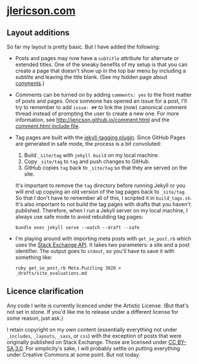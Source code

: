 # [jlericson.com](http://jericson.com/)

## Layout additions

So far my layout is pretty basic. But I have added the following:

* Posts and pages may now have a `subtitle` attribute for alternate or
  extended titles. One of the sneaky benefits of my setup is that you
  can create a page that doesn't show up in the top bar menu by
  including a subtitle and leaving the title blank. (See my hidden
  page about [comments](http://jlericson.com/comment.html).)

* Comments can be turned on by adding `comments: yes` to the front
  matter of posts and pages. Once someone has opened an issue for a
  post, I'll try to remember to add `issue: ##` to link the (now)
  canonical comment thread instead of prompting the user to create a
  new one. For more information, see
  <http://jericson.github.io/comment.html> and the
  [comment.html include file](https://github.com/jericson/jericson.github.io/blob/master/_includes/comments.html).

* Tag pages are built with the
  [jekyll-tagging plugin](https://github.com/pattex/jekyll-tagging). Since
  GitHub Pages are generated in safe mode, the process is a bit
  convoluted:

    1. Build `_site/tag` with `jekyll build` on my local machine.
    2. Copy `_site/tag` to `tag` and push changes to GitHub.
    3. GitHub copies `tag` back to `_site/tag` so that they are served
       on the site.

  It's important to remove the `tag` directory before running Jekyll
  or you will end up copying an old version of the tag pages back to
  `_site/tag`. So that I don't have to remember all of this, I
  scripted it in `build_tags.sh`. It's also important to not build the
  tag pages with drafts that you haven't published. Therefore, when I
  run a Jekyll server on my local machine, I always use safe mode to
  avoid rebuilding tag pages:

      bundle exec jekyll serve --watch --draft --safe

* I'm playing around with importing meta posts with `get_se_post.rb`
  which uses the
  [Stack Exchange API](http://api.stackexchange.com/docs). It takes
  two parameters: a site and a post identifier. The output goes to
  `stdout`, so you'll have to save it with something like:

      ruby get_se_post.rb Meta.Puzzling 3020 > _drafts/site_evaluations.md 

## Licence clarification

Any code I write is currently licenced under the Artistic
License. (But that's not set in stone. If you'd like me to release
under a different license for some reason, just ask.)

I retain copyright on my own content (essentially everything not under
`_includes`, `_layouts`, `_sass`, or `css`) with the exception of
posts that were originally published on Stack Exchange. Those are
licensed under
[CC BY-SA 3.0](http://creativecommons.org/licenses/by-sa/3.0/). For
simplicity's sake, I will probably settle on putting everything under
Creative Commons at some point. But not today.


<!--  LocalWords:  css sa LocalWords html jekyll GitHub se rb stdout
 -->
<!--  LocalWords:  md
 -->
